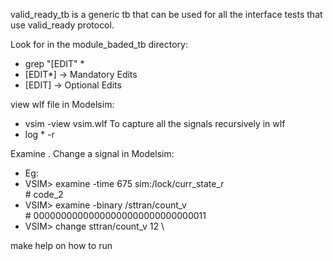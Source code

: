 valid_ready_tb is a generic tb that can be used for all the interface tests that use valid_ready protocol.

Look for in the module_baded_tb directory:
 - grep "\[EDIT" *
  - [EDIT*] -> Mandatory Edits
  - [EDIT]  -> Optional Edits

view wlf file in Modelsim:
 - vsim -view vsim.wlf
To capture all the signals recursively in wlf
 - <in modelsim shell> log * -r

Examine . Change a signal in Modelsim:
 - Eg:
  - VSIM> examine -time 675 sim:/lock/curr_state_r \
    \# code_2
  - VSIM> examine -binary /sttran/count_v \
    \# 00000000000000000000000000000011
  - VSIM> change sttran/count_v 12 \

make help on how to run